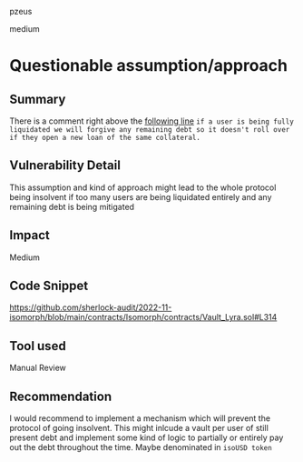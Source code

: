 pzeus

medium

# Questionable assumption/approach

## Summary
There is a comment right above the [following line](https://github.com/sherlock-audit/2022-11-isomorph/blob/main/contracts/Isomorph/contracts/Vault_Lyra.sol#L314) 
`if a user is being fully liquidated we will forgive any remaining debt so it doesn't roll over if they open a new loan of the same collateral.`
## Vulnerability Detail
This assumption and kind of approach might lead to the whole protocol being insolvent if too many users are being liquidated entirely and any remaining debt is being mitigated
## Impact
Medium
## Code Snippet
https://github.com/sherlock-audit/2022-11-isomorph/blob/main/contracts/Isomorph/contracts/Vault_Lyra.sol#L314
## Tool used
Manual Review
## Recommendation
I would recommend to implement a mechanism which will prevent the protocol of going insolvent. This might inlcude a vault per user of still present debt and implement some kind of logic to partially or entirely pay out the debt throughout the time. Maybe denominated in `isoUSD token`